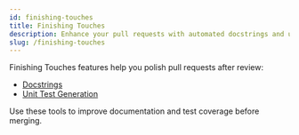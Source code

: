```yaml
---
id: finishing-touches
title: Finishing Touches
description: Enhance your pull requests with automated docstrings and unit test generation.
slug: /finishing-touches
---
```


Finishing Touches features help you polish pull requests after review:

- [Docstrings](/finishing-touches/docstrings)
- [Unit Test Generation](/finishing-touches/unit-test-generation)

Use these tools to improve documentation and test coverage before merging.


